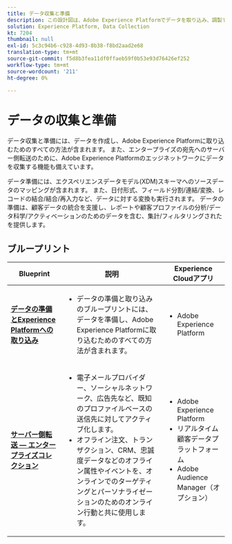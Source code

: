 ```yaml
---
title: データ収集と準備
description: この設計図は、Adobe Experience Platformでデータを取り込み、調製する方法をすべて示しています。
solution: Experience Platform, Data Collection
kt: 7204
thumbnail: null
exl-id: 5c3c94b6-c928-4d93-8b38-f8bd2aad2e68
translation-type: tm+mt
source-git-commit: f5d8b3fea11df0ffaeb59f0b53e93d76426ef252
workflow-type: tm+mt
source-wordcount: '211'
ht-degree: 0%

---
```


# データの収集と準備

データ収集と準備には、データを作成し、Adobe Experience Platformに取り込むためのすべての方法が含まれます。 また、エンタープライズの宛先へのサーバー側転送のために、Adobe Experience Platformのエッジネットワークにデータを収集する機能も備えています。

データ準備には、エクスペリエンスデータモデル(XDM)スキーマへのソースデータのマッピングが含まれます。 また、日付形式、フィールド分割/連結/変換、レコードの結合/結合/再入力など、データに対する変換も実行されます。 データの準備は、顧客データの統合を支援し、レポートや顧客プロファイルの分析/データ科学/アクティベーションのためのデータを含む、集計/フィルタリングされたを提供します。

## ブループリント

| Blueprint | 説明 | Experience Cloudアプリ |
|---|---|---|
| **[データの準備とExperience Platformへの取り込み](ingestion.md)** | <ul><li>データの準備と取り込みのブループリントには、データを準備し、Adobe Experience Platformに取り込むためのすべての方法が含まれます。</ul></li> | <ul><li> Adobe Experience Platform </ul></li> |
| **[サーバー側転送 — エンタープライズコレクション](server-side-collection.md)** | <ul><li>電子メールプロバイダー、ソーシャルネットワーク、広告先など、既知のプロファイルベースの送信先に対してアクティブ化します。 </li><li>オフライン注文、トランザクション、CRM、忠誠度データなどのオフライン属性やイベントを、オンラインでのターゲティングとパーソナライゼーションのためのオンライン行動と共に使用します。</li></ul> | <ul><li>Adobe Experience Platform</li><li> リアルタイム顧客データプラットフォーム</li><li>Adobe Audience Manager（オプション）</li></ul> |
